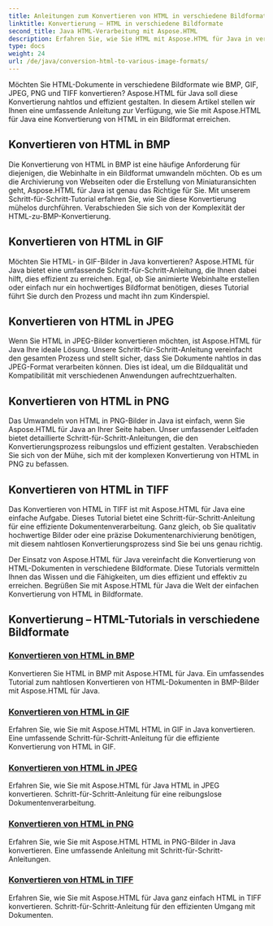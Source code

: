 ```yaml
---
title: Anleitungen zum Konvertieren von HTML in verschiedene Bildformate
linktitle: Konvertierung – HTML in verschiedene Bildformate
second_title: Java HTML-Verarbeitung mit Aspose.HTML
description: Erfahren Sie, wie Sie HTML mit Aspose.HTML für Java in verschiedene Bildformate wie BMP, GIF, JPEG, PNG und TIFF konvertieren. Dieses umfassende Tutorial behandelt die effiziente Dokumentenverarbeitung.
type: docs
weight: 24
url: /de/java/conversion-html-to-various-image-formats/
---
```


Möchten Sie HTML-Dokumente in verschiedene Bildformate wie BMP, GIF, JPEG, PNG und TIFF konvertieren? Aspose.HTML für Java soll diese Konvertierung nahtlos und effizient gestalten. In diesem Artikel stellen wir Ihnen eine umfassende Anleitung zur Verfügung, wie Sie mit Aspose.HTML für Java eine Konvertierung von HTML in ein Bildformat erreichen. 

## Konvertieren von HTML in BMP

Die Konvertierung von HTML in BMP ist eine häufige Anforderung für diejenigen, die Webinhalte in ein Bildformat umwandeln möchten. Ob es um die Archivierung von Webseiten oder die Erstellung von Miniaturansichten geht, Aspose.HTML für Java ist genau das Richtige für Sie. Mit unserem Schritt-für-Schritt-Tutorial erfahren Sie, wie Sie diese Konvertierung mühelos durchführen. Verabschieden Sie sich von der Komplexität der HTML-zu-BMP-Konvertierung.

## Konvertieren von HTML in GIF

Möchten Sie HTML- in GIF-Bilder in Java konvertieren? Aspose.HTML für Java bietet eine umfassende Schritt-für-Schritt-Anleitung, die Ihnen dabei hilft, dies effizient zu erreichen. Egal, ob Sie animierte Webinhalte erstellen oder einfach nur ein hochwertiges Bildformat benötigen, dieses Tutorial führt Sie durch den Prozess und macht ihn zum Kinderspiel.

## Konvertieren von HTML in JPEG

Wenn Sie HTML in JPEG-Bilder konvertieren möchten, ist Aspose.HTML für Java Ihre ideale Lösung. Unsere Schritt-für-Schritt-Anleitung vereinfacht den gesamten Prozess und stellt sicher, dass Sie Dokumente nahtlos in das JPEG-Format verarbeiten können. Dies ist ideal, um die Bildqualität und Kompatibilität mit verschiedenen Anwendungen aufrechtzuerhalten.

## Konvertieren von HTML in PNG

Das Umwandeln von HTML in PNG-Bilder in Java ist einfach, wenn Sie Aspose.HTML für Java an Ihrer Seite haben. Unser umfassender Leitfaden bietet detaillierte Schritt-für-Schritt-Anleitungen, die den Konvertierungsprozess reibungslos und effizient gestalten. Verabschieden Sie sich von der Mühe, sich mit der komplexen Konvertierung von HTML in PNG zu befassen.

## Konvertieren von HTML in TIFF

Das Konvertieren von HTML in TIFF ist mit Aspose.HTML für Java eine einfache Aufgabe. Dieses Tutorial bietet eine Schritt-für-Schritt-Anleitung für eine effiziente Dokumentenverarbeitung. Ganz gleich, ob Sie qualitativ hochwertige Bilder oder eine präzise Dokumentenarchivierung benötigen, mit diesem nahtlosen Konvertierungsprozess sind Sie bei uns genau richtig.

Der Einsatz von Aspose.HTML für Java vereinfacht die Konvertierung von HTML-Dokumenten in verschiedene Bildformate. Diese Tutorials vermitteln Ihnen das Wissen und die Fähigkeiten, um dies effizient und effektiv zu erreichen. Begrüßen Sie mit Aspose.HTML für Java die Welt der einfachen Konvertierung von HTML in Bildformate.

## Konvertierung – HTML-Tutorials in verschiedene Bildformate
### [Konvertieren von HTML in BMP](./convert-html-to-bmp/)
Konvertieren Sie HTML in BMP mit Aspose.HTML für Java. Ein umfassendes Tutorial zum nahtlosen Konvertieren von HTML-Dokumenten in BMP-Bilder mit Aspose.HTML für Java.
### [Konvertieren von HTML in GIF](./convert-html-to-gif/)
Erfahren Sie, wie Sie mit Aspose.HTML HTML in GIF in Java konvertieren. Eine umfassende Schritt-für-Schritt-Anleitung für die effiziente Konvertierung von HTML in GIF.
### [Konvertieren von HTML in JPEG](./convert-html-to-jpeg/)
Erfahren Sie, wie Sie mit Aspose.HTML für Java HTML in JPEG konvertieren. Schritt-für-Schritt-Anleitung für eine reibungslose Dokumentenverarbeitung.
### [Konvertieren von HTML in PNG](./convert-html-to-png/)
Erfahren Sie, wie Sie mit Aspose.HTML HTML in PNG-Bilder in Java konvertieren. Eine umfassende Anleitung mit Schritt-für-Schritt-Anleitungen.
### [Konvertieren von HTML in TIFF](./convert-html-to-tiff/)
Erfahren Sie, wie Sie mit Aspose.HTML für Java ganz einfach HTML in TIFF konvertieren. Schritt-für-Schritt-Anleitung für den effizienten Umgang mit Dokumenten.